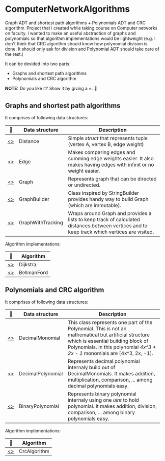 # ComputerNetworkAlgorithms
Graph ADT and shortest path algorithms + Polynomials ADT and CRC algorithm. Project that I created while taking course on Computer networks on faculty. I wanted to make an useful abstraction of graphs and polynomials so that algorithm implementations would be lightweight (e.g. I don't think that CRC algorithm should know how polynomial division is done. It should only ask for division and Polynomial ADT should take care of the rest.)

It can be devided into two parts:
* Graphs and shortest path algorithms
* Polynomials and CRC algorithm

**NOTE:** Do you like it? Show it by giving a ⭐️. 🚀

## Graphs and shortest path algorithms
It comprises of following data structures:
  
:mag_right: | Data structure | Description
--- | --- | ---
[<>](https://github.com/MiroslavJelaska/Faculty_ComputerNetworkAlgorithms/blob/master/src/ComputerNetwork/ComputerNetwork.Graphs/Distance.cs "Source") | Distance | Simple _struct_ that represents tuple (vertex A, vertex B, edge weight)
[<>](https://github.com/MiroslavJelaska/Faculty_ComputerNetworkAlgorithms/blob/master/src/ComputerNetwork/ComputerNetwork.Graphs/Edge.cs "Source") | Edge | Makes comparing edges and summing edge weights easier. It also makes having edges with infinit or no weight easier.
[<>](https://github.com/MiroslavJelaska/Faculty_ComputerNetworkAlgorithms/blob/master/src/ComputerNetwork/ComputerNetwork.Graphs/Graph.cs "Source") | Graph | Represents graph that can be directed or undirected.
[<>](https://github.com/MiroslavJelaska/Faculty_ComputerNetworkAlgorithms/blob/master/src/ComputerNetwork/ComputerNetwork.Graphs/GraphBuilder.cs "Source") | GraphBuilder | Class inspired by StringBuilder provides handy way to build Graph (which are immutable).
[<>](https://github.com/MiroslavJelaska/Faculty_ComputerNetworkAlgorithms/blob/master/src/ComputerNetwork/ComputerNetwork.Graphs/GraphWithTracking.cs "Source") | GraphWithTracking | Wraps around Graph and provides a lists to keep track of calculated distances between vertices and to keep track which vertices are visited.

  
  
Algorithm implementations:

:mag_right: | Algorithm
--- | ---
[<>](https://github.com/MiroslavJelaska/Faculty_ComputerNetworkAlgorithms/blob/master/src/ComputerNetwork/ComputerNetwork.Graphs/DijkstraAlgorithm.cs "Source") | Dijkstra
[<>](https://github.com/MiroslavJelaska/Faculty_ComputerNetworkAlgorithms/blob/master/src/ComputerNetwork/ComputerNetwork.Graphs/BellmanFordAlgorithm.cs "Source") | BellmanFord

## Polynomials and CRC algorithm
It comprises of following data structures:
  
:mag_right: | Data structure | Description
--- | --- | ---
[<>](https://github.com/MiroslavJelaska/Faculty_ComputerNetworkAlgorithms/blob/master/src/ComputerNetwork/ComputerNetwork.Polynomials/DecimalMonomial.cs "Source") | DecimalMonomial | This class represents one part of the Polynomial. This is not an mathematical but artificial structure which is essential building block of Polynomials. In this polynomial _4x^3 + 2x - 1_ monomials are [4x^3, 2x, -1].
[<>](https://github.com/MiroslavJelaska/Faculty_ComputerNetworkAlgorithms/blob/master/src/ComputerNetwork/ComputerNetwork.Polynomials/DecimalPolynomial.cs "Source") | DecimalPolynomial | Represents decimal polynomial internaly build out of DecimalMonomials. It makes addition, multiplication, comparison, ... among decimal polynomials easy.
[<>](https://github.com/MiroslavJelaska/Faculty_ComputerNetworkAlgorithms/blob/master/src/ComputerNetwork/ComputerNetwork.Polynomials/BinaryPolynomial%20.cs "Source") | BinaryPolynomial | Represents binary polynomial internaly using one _uint_ to hold polynomial. It makes addition, division, comparison, ... among binary polynomials easy.

Algorithm implementations:

:mag_right: | Algorithm
--- | ---
[<>](https://github.com/MiroslavJelaska/Faculty_ComputerNetworkAlgorithms/blob/master/src/ComputerNetwork/ComputerNetwork.Polynomials/CrcAlgorithm.cs "Source") | CrcAlgorithm
